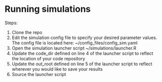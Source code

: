 # Running simulations

Steps:
1. Clone the repo
2. Edit the simulation config file to specify your desired parameter values. The config file is located here: ~/config_files/config_sim.yaml
2. Open the simulation  launcher script ~/simulations/launcher.R
3. Update the code_dir defined on line 4 of the launcher script to reflect the location of your code repository
4. Update the out_root defined on line 5 of the launcher script to reflect wherever you would like to save your results
5. Source the launcher script 
